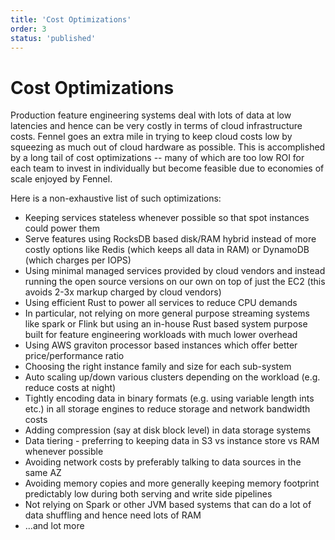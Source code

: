 ```yaml
---
title: 'Cost Optimizations'
order: 3
status: 'published'
---
```


# Cost Optimizations

Production feature engineering systems deal with lots of data at low latencies
and hence can be very costly in terms of cloud infrastructure costs. Fennel 
goes an extra mile in trying to keep cloud costs low by squeezing as much out 
of cloud hardware as possible. This is accomplished by a long tail of cost 
optimizations -- many of which are too low ROI for each team to invest in 
individually but become feasible due to economies of scale enjoyed by Fennel.

Here is a non-exhaustive list of such optimizations:

* Keeping services stateless whenever possible so that spot instances could power them
* Serve features using RocksDB based disk/RAM hybrid instead of more costly options like Redis (which keeps all data in RAM) or DynamoDB (which charges per IOPS)
* Using minimal managed services provided by cloud vendors and instead running the open source versions on our own on top of just the EC2 (this avoids 2-3x markup charged by cloud vendors)
* Using efficient Rust to power all services to reduce CPU demands
* In particular, not relying on more general purpose streaming systems like spark or Flink but using an in-house Rust based system purpose built for feature engineering workloads with much lower overhead
* Using AWS graviton processor based instances which offer better price/performance ratio
* Choosing the right instance family and size for each sub-system
* Auto scaling up/down various clusters depending on the workload (e.g. reduce costs at night)
* Tightly encoding data in binary formats (e.g. using variable length ints etc.) in all storage engines to reduce storage and network bandwidth costs
* Adding compression (say at disk block level) in data storage systems
* Data tiering - preferring to keeping data in S3 vs instance store vs RAM whenever possible
* Avoiding network costs by preferably talking to data sources in the same AZ
* Avoiding memory copies and more generally keeping memory footprint predictably low during both serving and write side pipelines
* Not relying on Spark or other JVM based systems that can do a lot of data shuffling and hence need lots of RAM
* ...and lot more

